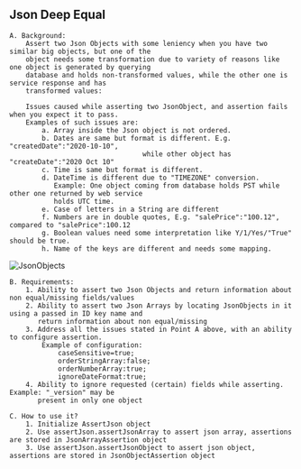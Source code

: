 ## Json Deep Equal

    A. Background:
        Assert two Json Objects with some leniency when you have two similar big objects, but one of the 
        object needs some transformation due to variety of reasons like one object is generated by querying 
        database and holds non-transformed values, while the other one is service response and has 
        transformed values:

        Issues caused while asserting two JsonObject, and assertion fails when you expect it to pass.
        Examples of such issues are:
            a. Array inside the Json object is not ordered.
            b. Dates are same but format is different. E.g. "createdDate":"2020-10-10",
                                     while other object has "createDate":"2020 Oct 10"
            c. Time is same but format is different.
            d. DateTime is different due to "TIMEZONE" conversion.
               Example: One object coming from database holds PST while other one returned by web service 
               holds UTC time.
            e. Case of letters in a String are different
            f. Numbers are in double quotes, E.g. "salePrice":"100.12", compared to "salePrice":100.12
            g. Boolean values need some interpretation like Y/1/Yes/"True" should be true.
            h. Name of the keys are different and needs some mapping.

![JsonObjects](../AssertJson/src/test/resources/images/JsonObjects.jpg)

    B. Requirements:
        1. Ability to assert two Json Objects and return information about non equal/missing fields/values
        2. Ability to assert two Json Arrays by locating JsonObjects in it using a passed in ID key name and
           return information about non equal/missing
        3. Address all the issues stated in Point A above, with an ability to configure assertion.
            Example of configuration:
                caseSensitive=true;
                orderStringArray:false;
                orderNumberArray:true;
                ignoreDateFormat:true;
        4. Ability to ignore requested (certain) fields while asserting. Example: "_version" may be 
           present in only one object
           
    C. How to use it?
        1. Initialize AssertJson object
        2. Use assertJson.assertJsonArray to assert json array, assertions are stored in JsonArrayAssertion object
        3. Use assertJson.assertJsonObject to assert json object, assertions are stored in JsonObjectAssertion object
  
